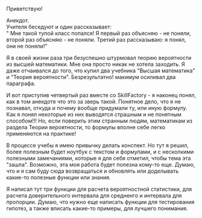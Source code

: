 Приветствую! 

Анекдот.  
Учителя беседуют и один рассказывает:   
" Мне такой тупой класс попался! Я первый раз объясняю - не поняли, второй раз объясняю - не поняли. Третий раз рассказываю: я понял, они не поняли!"  

Я в своей жизни раза три безуспешно штурмовал теорию вероятности из высшей математики. Мне она просто никак не хотела заходить. Я даже отчаивался до того, что купил два учебника "Высшая математика" и "Теория вероятности". Безрезультатно! макимум осиливал два параграфа. 

И вот приступив четвертый раз вместе со SkillFactory - я наконец понял, как в том анекдоте что это за зверь такой. Понятное дело, что я не познавал, откуда и почему вообще придумали ту, или иную формулу. Как я понял некоторые из них выводятся страшным и не понятным способом!!! Но, если поверить этим странным людям, математикам из раздела Теории вероятности, то формулы вполне себе легко применяются на практике! 

В процессе учебы я имею привычку делать конспект. Но тут я решил, более полезным будет ноутбук с текстом и формулами, и с несколкими полезными замечаниями, которые я для себя отметил, чтобы тема эта "зашла". Возможно, эта моя работа будет полезна кому-то еще. Думаю, что и я сам буду сюда возвращаться и обновлять или доделывать какие-то полезные функции или знания. 

Я написал тут три функции для расчета вероятностной статистики, для расчета доверительного интервала для средненго и интервала для пропорции. Думаю, что нужно еще написать функции для тестирования гипотез, а также вписать какие-то примеры, для лучшего понимания.
